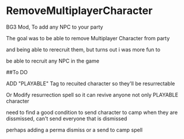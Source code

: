 # RemoveMultiplayerCharacter
BG3 Mod, To add any NPC to your party 

The goal was to be able to remove Multiplayer Character from party 

and being able to rerecruit them, but turns out i was more fun to 

be able to recruit any NPC in the game

##To DO

ADD "PLAYABLE" Tag to recuited character so they'll be resurrectable

Or Modify resurrection spell so it can revive anyone not only PLAYABLE character

need to find a good condition to send character to camp when they are dissmissed, can't send everyone that is dismissed 

perhaps adding a perma dismiss or a send to camp spell
